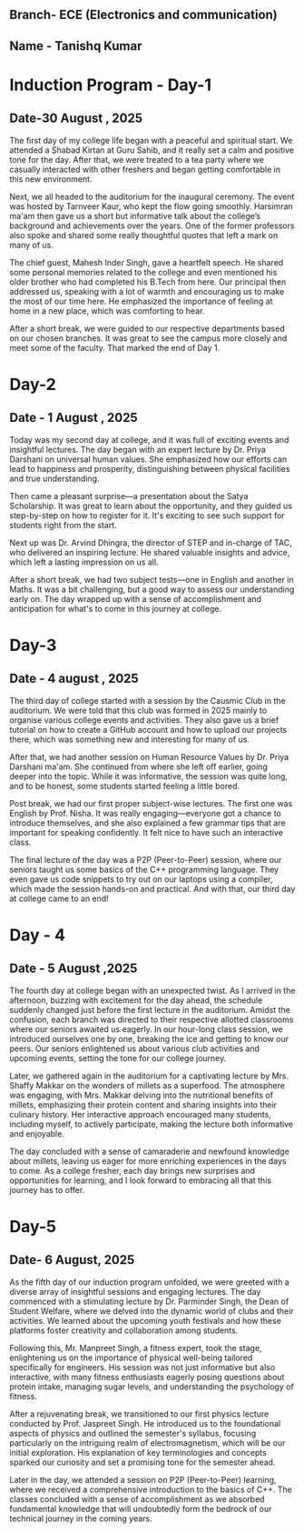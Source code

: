 
## Branch- ECE (Electronics and communication)
## Name - Tanishq Kumar
# Induction Program - Day-1
## Date-30 August , 2025
The first day of my college life began with a peaceful and spiritual start. We attended a Shabad Kirtan at Guru Sahib, and it really set a calm and positive tone for the day. After that, we were treated to a tea party where we casually interacted with other freshers and began getting comfortable in this new environment.

Next, we all headed to the auditorium for the inaugural ceremony. The event was hosted by Tarnveer Kaur, who kept the flow going smoothly. Harsimran ma'am then gave us a short but informative talk about the college’s background and achievements over the years. One of the former professors also spoke and shared some really thoughtful quotes that left a mark on many of us.

The chief guest, Mahesh Inder Singh, gave a heartfelt speech. He shared some personal memories related to the college and even mentioned his older brother who had completed his B.Tech from here. Our principal then addressed us, speaking with a lot of warmth and encouraging us to make the most of our time here. He emphasized the importance of feeling at home in a new place, which was comforting to hear.

After a short break, we were guided to our respective departments based on our chosen branches. It was great to see the campus more closely and meet some of the faculty. That marked the end of Day 1.
# Day-2
## Date - 1 August , 2025
Today was my second day at college, and it was full of exciting events and insightful lectures. The day began with an expert lecture by Dr. Priya Darshani on universal human values. She emphasized how our efforts can lead to happiness and prosperity, distinguishing between physical facilities and true understanding. 

Then came a pleasant surprise—a presentation about the Satya Scholarship. It was great to learn about the opportunity, and they guided us step-by-step on how to register for it. It's exciting to see such support for students right from the start.

Next up was Dr. Arvind Dhingra, the director of STEP and in-charge of TAC, who delivered an inspiring lecture. He shared valuable insights and advice, which left a lasting impression on us all.

After a short break, we had two subject tests—one in English and another in Maths. It was a bit challenging, but a good way to assess our understanding early on. The day wrapped up with a sense of accomplishment and anticipation for what's to come in this journey at college.
# Day-3
## Date - 4 august , 2025
The third day of college started with a session by the Causmic Club in the auditorium. We were told that this club was formed in 2025 mainly to organise various college events and activities. They also gave us a brief tutorial on how to create a GitHub account and how to upload our projects there, which was something new and interesting for many of us.

After that, we had another session on Human Resource Values by Dr. Priya Darshani ma'am. She continued from where she left off earlier, going deeper into the topic. While it was informative, the session was quite long, and to be honest, some students started feeling a little bored.

Post break, we had our first proper subject-wise lectures. The first one was English by Prof. Nisha. It was really engaging—everyone got a chance to introduce themselves, and she also explained a few grammar tips that are important for speaking confidently. It felt nice to have such an interactive class.

The final lecture of the day was a P2P (Peer-to-Peer) session, where our seniors taught us some basics of the C++ programming language. They even gave us code snippets to try out on our laptops using a compiler, which made the session hands-on and practical. And with that, our third day at college came to an end!
# Day - 4
## Date - 5 August ,2025
The fourth day at college began with an unexpected twist. As I arrived in the afternoon, buzzing with excitement for the day ahead, the schedule suddenly changed just before the first lecture in the auditorium. Amidst the confusion, each branch was directed to their respective allotted classrooms where our seniors awaited us eagerly. In our hour-long class session, we introduced ourselves one by one, breaking the ice and getting to know our peers. Our seniors enlightened us about various club activities and upcoming events, setting the tone for our college journey.

Later, we gathered again in the auditorium for a captivating lecture by Mrs. Shaffy Makkar on the wonders of millets as a superfood. The atmosphere was engaging, with Mrs. Makkar delving into the nutritional benefits of millets, emphasizing their protein content and sharing insights into their culinary history. Her interactive approach encouraged many students, including myself, to actively participate, making the lecture both informative and enjoyable.

The day concluded with a sense of camaraderie and newfound knowledge about millets, leaving us eager for more enriching experiences in the days to come. As a college fresher, each day brings new surprises and opportunities for learning, and I look forward to embracing all that this journey has to offer.
# Day-5
## Date- 6 August, 2025
As the fifth day of our induction program unfolded, we were greeted with a diverse array of insightful sessions and engaging lectures. The day commenced with a stimulating lecture by Dr. Parminder Singh, the Dean of Student Welfare, where we delved into the dynamic world of clubs and their activities. We learned about the upcoming youth festivals and how these platforms foster creativity and collaboration among students.

Following this, Mr. Manpreet Singh, a fitness expert, took the stage, enlightening us on the importance of physical well-being tailored specifically for engineers. His session was not just informative but also interactive, with many fitness enthusiasts eagerly posing questions about protein intake, managing sugar levels, and understanding the psychology of fitness. 

After a rejuvenating break, we transitioned to our first physics lecture conducted by Prof. Jaspreet Singh. He introduced us to the foundational aspects of physics and outlined the semester's syllabus, focusing particularly on the intriguing realm of electromagnetism, which will be our initial exploration. His explanation of key terminologies and concepts sparked our curiosity and set a promising tone for the semester ahead.

Later in the day, we attended a session on P2P (Peer-to-Peer) learning, where we received a comprehensive introduction to the basics of C++. The classes concluded with a sense of accomplishment as we absorbed fundamental knowledge that will undoubtedly form the bedrock of our technical journey in the coming years.


















